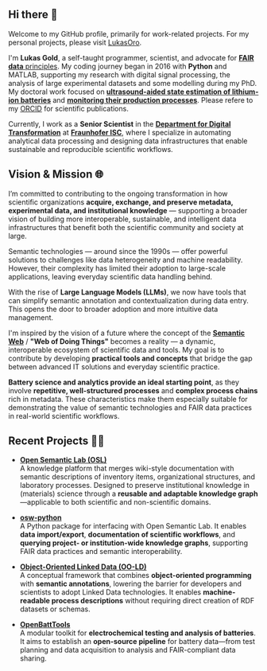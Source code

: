 ## Hi there 👋

Welcome to my GitHub profile, primarily for work-related projects. For my personal projects, please visit [LukasOro](https://github.com/LukasGold).

I'm **Lukas Gold**, a self-taught programmer, scientist, and advocate for [**FAIR data** principles](https://www.go-fair.org/fair-principles/). My coding journey began in 2016 with **Python** and MATLAB, supporting my research with digital signal processing, the analysis of large experimental datasets and some modelling during my PhD. My doctoral work focused on [**ultrasound-aided state estimation of lithium-ion batteries**](https://opus.bibliothek.uni-wuerzburg.de/frontdoor/index/index/docId/30618) and [**monitoring their production processes**](https://onlinelibrary.wiley.com/doi/10.1002/ente.202200861). Please refere to my [ORCID](https://orcid.org/0000-0001-7444-2969) for scientific publications.

Currently, I work as a **Senior Scientist** in the [**Department for Digital Transformation**](https://www.isc.fraunhofer.de/en/fields-of-activity/applications/digital-transformation.html) at [**Fraunhofer ISC**](https://www.isc.fraunhofer.de/en.html), where I specialize in automating analytical data processing and designing data infrastructures that enable sustainable and reproducible scientific workflows.

## Vision & Mission 🌐

I’m committed to contributing to the ongoing transformation in how scientific organizations **acquire, exchange, and preserve metadata, experimental data, and institutional knowledge** — supporting a broader vision of building more interoperable, sustainable, and intelligent data infrastructures that benefit both the scientific community and society at large.

Semantic technologies — around since the 1990s — offer powerful solutions to challenges like data heterogeneity and machine readability. However, their complexity has limited their adoption to large-scale applications, leaving everyday scientific data handling behind.

With the rise of **Large Language Models (LLMs)**, we now have tools that can simplify semantic annotation and contextualization during data entry. This opens the door to broader adoption and more intuitive data management.

I'm inspired by the vision of a future where the concept of the [**Semantic Web**](https://www.w3.org/2001/sw/) / **"Web of Doing Things"** becomes a reality — a dynamic, interoperable ecosystem of scientific data and tools. My goal is to contribute by developing **practical tools and concepts** that bridge the gap between advanced IT solutions and everyday scientific practice. 

**Battery science and analytics provide an ideal starting point**, as they involve **repetitive, well-structured processes** and **complex process chains** rich in metadata. These characteristics make them especially suitable for demonstrating the value of semantic technologies and FAIR data practices in real-world scientific workflows.

##  Recent Projects 🔬🚧

- [**Open Semantic Lab (OSL)**](https://github.com/OpenSemanticLab)  
  A knowledge platform that merges wiki-style documentation with semantic descriptions of inventory items, organizational structures, and laboratory processes. Designed to preserve institutional knowledge in (materials) science through a **reusable and adaptable knowledge graph**—applicable to both scientific and non-scientific domains.

- [**osw-python**](https://github.com/OpenSemanticLab/osw-python)  
  A Python package for interfacing with Open Semantic Lab. It enables **data import/export**, **documentation of scientific workflows**, and **querying project- or institution-wide knowledge graphs**, supporting FAIR data practices and semantic interoperability.

- [**Object-Oriented Linked Data (OO-LD)**](https://github.com/OO-LD)  
  A conceptual framework that combines **object-oriented programming** with **semantic annotations**, lowering the barrier for developers and scientists to adopt Linked Data technologies. It enables **machine-readable process descriptions** without requiring direct creation of RDF datasets or schemas.

- [**OpenBattTools**](https://github.com/OpenBattTools)  
  A modular toolkit for **electrochemical testing and analysis of batteries**. It aims to establish an **open-source pipeline** for battery data—from test planning and data acquisition to analysis and FAIR-compliant data sharing.
